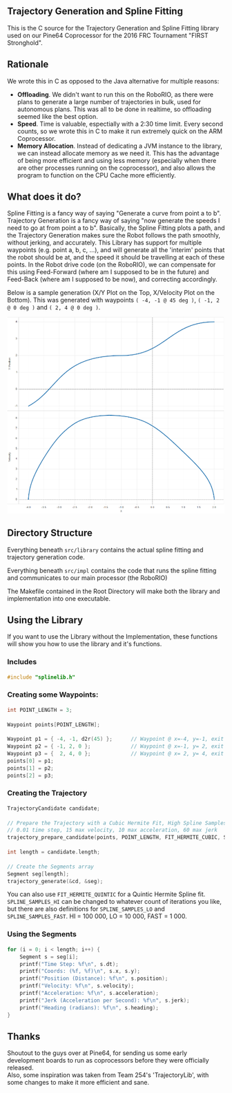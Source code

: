 Trajectory Generation and Spline Fitting
----

This is the C source for the Trajectory Generation and Spline Fitting library used on our Pine64 Coprocessor for the 2016 FRC Tournament "FIRST Stronghold".

## Rationale
We wrote this in C as opposed to the Java alternative for multiple reasons:
- **Offloading**. We didn't want to run this on the RoboRIO, as there were plans to generate a large number of trajectories in bulk, used
for autonomous plans. This was all to be done in realtime, so offloading seemed like the best option.
- **Speed**. Time is valuable, espectially with a 2:30 time limit. Every second counts, so we wrote this in C to make it run extremely quick
on the ARM Coprocessor.
- **Memory Allocation**. Instead of dedicating a JVM instance to the library, we can instead allocate memory as we need it. This has the advantage
of being more efficient and using less memory (especially when there are other processes running on the coprocessor), and also allows the program
to function on the CPU Cache more efficiently.

## What does it do?
Spline Fitting is a fancy way of saying "Generate a curve from point a to b". Trajectory Generation is a fancy way of saying "now generate the speeds
I need to go at from point a to b". Basically, the Spline Fitting plots a path, and the Trajectory Generation makes sure the Robot follows the path smoothly,
without jerking, and accurately. This Library has support for multiple waypoints (e.g. point a, b, c, ...), and will generate all the 'interim' points that
the robot should be at, and the speed it should be travelling at each of these points. In the Robot drive code (on the RoboRIO), we can compensate for this using
Feed-Forward (where am I supposed to be in the future) and Feed-Back (where am I supposed to be now), and correcting accordingly.

Below is a sample generation (X/Y Plot on the Top, X/Velocity Plot on the Bottom).
This was generated with waypoints `( -4, -1 @ 45 deg )`, `( -1, 2 @ 0 deg )` and `( 2, 4 @ 0 deg )`.

![](img/pos_vel.png)

## Directory Structure
Everything beneath `src/library` contains the actual spline fitting and trajectory generation code.   
 
Everything beneath `src/impl` contains the code that runs the spline fitting and communicates to our main processor (the RoboRIO)

The Makefile contained in the Root Directory will make both the library and implementation into one executable.

## Using the Library
If you want to use the Library without the Implementation, these functions will show you how to use the library and it's functions.

### Includes
```c
#include "splinelib.h"
```

### Creating some Waypoints:

```c
int POINT_LENGTH = 3;

Waypoint points[POINT_LENGTH];

Waypoint p1 = { -4, -1, d2r(45) };      // Waypoint @ x=-4, y=-1, exit angle=45 degrees
Waypoint p2 = { -1, 2, 0 };             // Waypoint @ x=-1, y= 2, exit angle= 0 radians
Waypoint p3 = {  2, 4, 0 };             // Waypoint @ x= 2, y= 4, exit angle= 0 radians
points[0] = p1;
points[1] = p2;
points[2] = p3;
```

### Creating the Trajectory

```c
TrajectoryCandidate candidate;

// Prepare the Trajectory with a Cubic Hermite Fit, High Spline Samples (100000 iterations), 
// 0.01 time step, 15 max velocity, 10 max acceleration, 60 max jerk
trajectory_prepare_candidate(points, POINT_LENGTH, FIT_HERMITE_CUBIC, SPLINE_SAMPLES_HI, 0.01, 15.0, 10.0, 60.0, &cd);

int length = candidate.length;

// Create the Segments array
Segment seg[length];
trajectory_generate(&cd, &seg);
```

You can also use `FIT_HERMITE_QUINTIC` for a Quintic Hermite Spline fit.
`SPLINE_SAMPLES_HI` can be changed to whatever count of iterations you like, but there are also definitions for `SPLINE_SAMPLES_LO` and
`SPLINE_SAMPLES_FAST`. HI = 100 000, LO = 10 000, FAST = 1 000.

### Using the Segments

```c
for (i = 0; i < length; i++) {
    Segment s = seg[i];
    printf("Time Step: %f\n", s.dt);
    printf("Coords: (%f, %f)\n", s.x, s.y);
    printf("Position (Distance): %f\n", s.position);
    printf("Velocity: %f\n", s.velocity);
    printf("Acceleration: %f\n", s.acceleration);
    printf("Jerk (Acceleration per Second): %f\n", s.jerk);
    printf("Heading (radians): %f\n", s.heading);
}
```

## Thanks
Shoutout to the guys over at Pine64, for sending us some early development boards to run as coprocessors before they were officially released.  
Also, some inspiration was taken from Team 254's 'TrajectoryLib', with some changes to make it more efficient and sane.